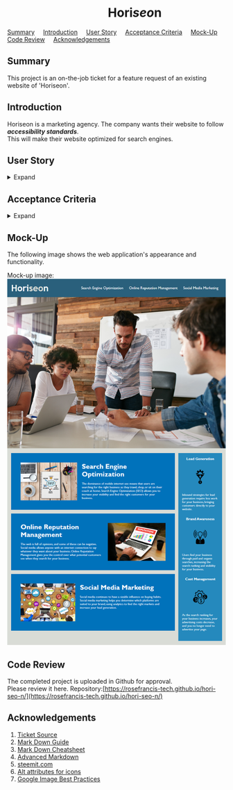 # &nbsp; &nbsp; &nbsp; &nbsp; &nbsp; &nbsp; &nbsp; &nbsp; &nbsp; &nbsp; &nbsp; &nbsp; &nbsp; &nbsp; &nbsp; &nbsp; &nbsp; &nbsp;Hori*seo*n  

[Summary](#Summary) &nbsp; &nbsp; [Introduction](#Introduction) &nbsp; &nbsp; [User Story](#User-Story) &nbsp; &nbsp; [Acceptance Criteria](#Acceptance-Criteria) &nbsp; &nbsp; [Mock-Up](#Mock-up) &nbsp; &nbsp; [Code Review](#Review) &nbsp; &nbsp; [Acknowledgements](#Acknowledgements)  

## Summary 
This project is an on-the-job ticket for a feature request of an existing website of 'Horiseon'.

## Introduction
Horiseon is a marketing agency. The company wants their website to follow ***accessibility standards***.  
This will make their website optimized for search engines.

## User Story
<details>
<summary>Expand</summary>  

    AS A marketing agency
    I WANT a codebase that follows accessibility standards
    SO THAT our own site is optimized for search engines 
</details>

## Acceptance Criteria
<details>
<summary>Expand</summary>

    GIVEN a webpage meets accessibility standards
    WHEN I view the source code
    THEN I find semantic HTML elements
    WHEN I view the structure of the HTML elements
    THEN I find that the elements follow a logical structure independent of styling and positioning
    WHEN I view the image elements
    THEN I find accessible alt attributes
    WHEN I view the heading attributes
    THEN they fall in sequential order
    WHEN I view the title element
    THEN I find a concise, descriptive title
</details>

## Mock-Up
The following image shows the web application's appearance and functionality.

Mock-up image: ![Mock-up image](/assets/images/mock-up.png "Mock-up image")

## Code Review
The completed project is uploaded in Github for approval.  
Please review it here. Repository:[https://rosefrancis-tech.github.io/hori-seo-n/](https://rosefrancis-tech.github.io/hori-seo-n/)

## Acknowledgements
1. [Ticket Source](https://courses.bootcampspot.com/courses/484/assignments/7224?module_item_id=111994 "courses.bootcamp.com")
2. [Mark Down Guide](https://www.markdownguide.org "markdownorg.com")
3. [Mark Down Cheatsheet](https://github.com/adam-p/markdown-here/wiki/Markdown-Cheatsheet "Github")
4. [Advanced Markdown](https://github.com/DavidWells/advanced-markdown/blob/master/README.md "Github")
5. [steemit.com](https://steemit.com/markdown/@jamesanto/how-to-add-multiple-spaces-between-texts-in-markdown)
6. [Alt attributes for icons](https://dev.to/nadiarasul/do-icons-need-alt-attributes-5g52#:~:text=If%20an%20icon%20is%20added,%3Cimg%20src%3D%22icon. "dev.to")
7. [Google Image Best Practices](https://developers.google.com/search/docs/advanced/guidelines/google-images?hl=en&visit_id=637427119836065408-1354604991&rd=1 "google.com")
